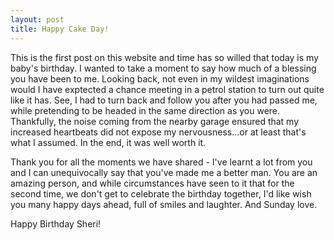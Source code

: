 ```yaml
---
layout: post
title: Happy Cake Day!
---
```


This is the first post on this website and time has so willed that today is my baby's birthday. I wanted to take a moment to say how much of a blessing you have been to me. Looking back, not even in my wildest imaginations would I have exptected a chance meeting in a petrol station to turn out quite like it has. See, I had to turn back and follow you after you had passed me, while pretending to be headed in the same direction as you were. Thankfully, the noise coming from the nearby garage ensured that my increased heartbeats did not expose my nervousness...or at least that's what I assumed. In the end, it was well worth it.

Thank you for all the moments we have shared - I've learnt a lot from you and I can unequivocally say that you've made me a better man. You are an amazing person, and while circumstances have seen to it that for the second time, we don't get to celebrate the birthday together, I'd like wish you many happy days ahead, full of smiles and laughter. And Sunday love.

Happy Birthday Sheri!

